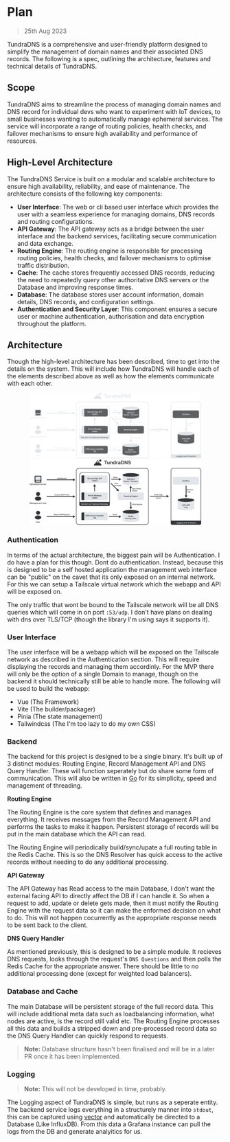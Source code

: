 # Plan
> 25th Aug 2023

TundraDNS is a comprehensive and user-friendly platform designed to simplify 
the management of domain names and their associated DNS records. The following
is a spec, outlining the architecture, features and technical details of 
TundraDNS. 

## Scope

TundraDNS aims to streamline the process of managing domain names and DNS 
record for individual devs who want to experiment with IoT devices, to small 
businesses wanting to automatically manage ephemeral services. The service will 
incorporate a range of routing policies, health checks, and failover mechanisms 
to ensure high availability and performance of resources.

## High-Level Architecture

The TundraDNS Service is built on a modular and scalable architecture to ensure 
high availability, reliability, and ease of maintenance. The architecture 
consists of the following key components:

- **User Interface**: The web or cli based user interface which provides the 
  user with a seamless experience for managing domains, DNS records and routing 
  configurations.
- **API Gateway**: The API gateway acts as a bridge between the user interface 
  and the backend services, facilitating secure communication and data exchange.
- **Routing Engine**: The routing engine is responsible for processing routing 
  policies, health checks, and failover mechanisms to optimise traffic 
  distribution.
- **Cache**: The cache stores frequently accessed DNS records, reducing the 
  need to repeatedly query other authoritative DNS servers or the Database and 
  improving response times.
- **Database**: The database stores user account information, domain details, 
  DNS records, and configuration settings.
- **Authentication and Security Layer**: This component ensures a secure user 
  or machine authentication, authorisation and data encryption throughout the 
  platform.

## Architecture

Though the high-level architecture has been described, time to get into the 
details on the system. This will include how TundraDNS will handle each of the
elements described above as well as how the elements communicate with each 
other.

<p align="center">
  <img src="./res/architecture-darkmode.svg#gh-dark-mode-only" alt="Light Mode" width="400"/>
  <img src="./res/architecture-lightmode.svg#gh-light-mode-only" alt="Dark Mode" width="400"/>
</p>

### Authentication

In terms of the actual architecture, the biggest pain will be Authentication. 
I do have a plan for this though. Dont do authentication. Instead, because this
is designed to be a self hosted application the management web interface can be
"public" on the cavet that its only exposed on an internal network. For this
we can setup a Tailscale virtual network which the webapp and API will be 
exposed on.

The only traffic that wont be bound to the Tailscale network will be all DNS
queries which will come in on port `:53/udp`. I don't have plans on dealing with
dns over TLS/TCP (though the library I'm using says it supports it).

### User Interface

The user interface will be a webapp which will be exposed on the Tailscale 
network as described in the Authentication section. This will require displaying
the records and managing them accordinly. For the MVP there will only be the 
option of a single Domain to manage, though on the backend it should technically
still be able to handle more. The following will be used to build the webapp:

- Vue (The Framework)
- Vite (The builder/packager)
- Pinia (The state management)
- Tailwindcss (The I'm too lazy to do my own CSS)

### Backend

The backend for this project is designed to be a single binary. It's built up of
3 distinct modules: Routing Engine, Record Management API and DNS Query Handler.
These will function seperately but do share some form of communication. This 
will also be written in [Go](https://go.dev/) for its simplicity, speed and 
management of threading.

**Routing Engine**

The Routing Engine is the core system that defines and manages everything. It 
receives messages from the Record Management API and performs the tasks to make
it happen. Persistent storage of records will be put in the main database which
the API can read.

The Routing Engine will periodically build/sync/upate a full routing table in 
the Redis Cache. This is so the DNS Resolver has quick access to the active 
records without needing to do any additional processing.

**API Gateway**

The API Gateway has Read access to the main Database, I don't want the external
facing API to directly affect the DB if I can handle it. So when a request to 
add, update or delete gets made, then it must notify the Routing Engine with the
request data so it can make the enformed decision on what to do. This will not
happen cocurrently as the appropriate response needs to be sent back to the 
client.

**DNS Query Handler**

As mentioned previously, this is designed to be a simple module. It recieves 
DNS requests, looks through the request's `DNS Questions` and then polls the 
Redis Cache for the appropriate answer. There should be little to no additional
processing done (except for weighted load balancers).

### Database and Cache

The main Database will be persistent storage of the full record data. This will
include additional meta data such as loadbalancing information, what nodes are 
active, is the record still valid etc. The Routing Engine processes all this 
data and builds a stripped down and pre-processed record data so the DNS Query
Handler can quickly respond to requests. 

> **Note:** Database structure hasn't been finalised and will be in a later PR
> once it has been implemented.

### Logging
> **Note:** This will not be developed in time, probably.

The Logging aspect of TundraDNS is simple, but runs as a seperate entity. The 
backend service logs everything in a structurely manner into `stdout`, this can
be captured using [vector](https://vector.dev) and automatically be directed to
a Database (Like InfluxDB). From this data a Grafana instance can pull the logs
from the DB and generate analyitics for us.